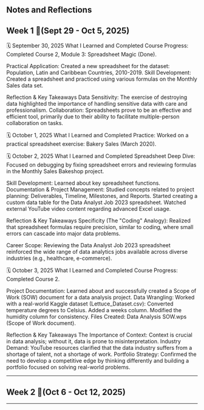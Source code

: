 Notes and Reflections 
------------------------------------------------------

## Week 1 📅(Sept 29 - Oct 5, 2025)

🗓️ September 30, 2025
What I Learned and Completed
Course Progress: Completed Course 2, Module 3: Spreadsheet Magic (Done).

Practical Application: Created a new spreadsheet for the dataset: Population, Latin and Caribbean Countries, 2010-2019.
Skill Development: Created a spreadsheet and practiced using various formulas on the Monthly Sales data set.

Reflection & Key Takeaways
Data Sensitivity: The exercise of destroying data highlighted the importance of handling sensitive data with care and professionalism.
Collaboration: Spreadsheets prove to be an effective and efficient tool, primarily due to their ability to facilitate multiple-person collaboration on tasks.

🗓️ October 1, 2025
What I Learned and Completed
Practice: Worked on a practical spreadsheet exercise: Bakery Sales (March 2020).

🗓️ October 2, 2025
What I Learned and Completed
Spreadsheet Deep Dive: Focused on debugging by fixing spreadsheet errors and reviewing formulas in the Monthly Sales Bakeshop project.

Skill Development: Learned about key spreadsheet functions.
Documentation & Project Management: Studied concepts related to project planning: Deliverables, Timeline, Milestones, and Reports.
Started creating a custom data table for the Data Analyst Job 2023 spreadsheet.
Watched external YouTube video content regarding advanced Excel usage.

Reflection & Key Takeaways
Specificity (The "Coding" Analogy): Realized that spreadsheet formulas require precision, similar to coding, where small errors can cascade into major data problems.

Career Scope: Reviewing the Data Analyst Job 2023 spreadsheet reinforced the wide range of data analytics jobs available across diverse industries (e.g., healthcare, e-commerce).

🗓️ October 3, 2025
What I Learned and Completed
Course Progress: Completed Course 2.

Project Documentation: Learned about and successfully created a Scope of Work (SOW) document for a data analysis project.
Data Wrangling: Worked with a real-world Kaggle dataset (Lettuce_Dataset.csv):
Converted temperature degrees to Celsius.
Added a weeks column.
Modified the humidity column for consistency.
Files Created: Data Analysis SOW.wps (Scope of Work document).

Reflection & Key Takeaways
The Importance of Context: Context is crucial in data analysis; without it, data is prone to misinterpretation.
Industry Demand: YouTube resources clarified that the data industry suffers from a shortage of talent, not a shortage of work.
Portfolio Strategy: Confirmed the need to develop a competitive edge by thinking differently and building a portfolio focused on solving real-world problems.

---
## Week 2 📅(Oct 6 - Oct 12, 2025)
-----
